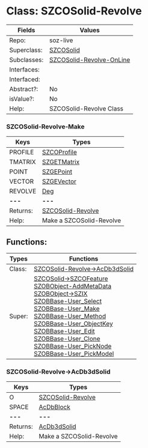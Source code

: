 
# Class:	SZCOSolid-Revolve

| Fields | Values |
| --------- | --------- |
| Repo: | soz-live |
| Superclass: | [SZCOSolid](SZCOSolid.html) |
| Subclasses: | [SZCOSolid-Revolve-OnLine](SZCOSolid-Revolve-OnLine.html) |
| Interfaces: |  |
| Interfaced: |  |
| Abstract?: | No |
| isValue?: | No |
| Help: | SZCOSolid-Revolve Class |

### SZCOSolid-Revolve-Make

| Keys | Types |
| --------- | --------- |
| PROFILE | [SZCOProfile](SZCOProfile.html) |
| TMATRIX | [SZGETMatrix](SZGETMatrix.html) |
| POINT | [SZGEPoint](SZGEPoint.html) |
| VECTOR | [SZGEVector](SZGEVector.html) |
| REVOLVE | [Deg](Deg.html) |
| **---** | **---** |
| Returns: | [SZCOSolid-Revolve](SZCOSolid-Revolve.html) |
| Help: | Make a SZCOSolid-Revolve |


## Functions:

| Types | Functions |
| --------- | --------- |
| Class: | [SZCOSolid-Revolve->AcDb3dSolid](#SZCOSolid-Revolve->AcDb3dSolid) |
| Super: | [SZCOSolid->SZCOFeature](SZCOSolid.html) <br> [SZOBObject-AddMetaData](SZOBObject.html) <br> [SZOBObject->SZIX](SZOBObject.html) <br> [SZOBBase-User_Select](SZOBBase.html) <br> [SZOBBase-User_Make](SZOBBase.html) <br> [SZOBBase-User_Method](SZOBBase.html) <br> [SZOBBase-User_ObjectKey](SZOBBase.html) <br> [SZOBBase-User_Edit](SZOBBase.html) <br> [SZOBBase-User_Clone](SZOBBase.html) <br> [SZOBBase-User_PickNode](SZOBBase.html) <br> [SZOBBase-User_PickModel](SZOBBase.html) |


### SZCOSolid-Revolve->AcDb3dSolid

| Keys | Types |
| --------- | --------- |
| O | [SZCOSolid-Revolve](SZCOSolid-Revolve.html) |
| SPACE | [AcDbBlock](AcDbBlock.html) |
| **---** | **---** |
| Returns: | [AcDb3dSolid](AcDb3dSolid.html) |
| Help: | Make a SZCOSolid-Revolve |

